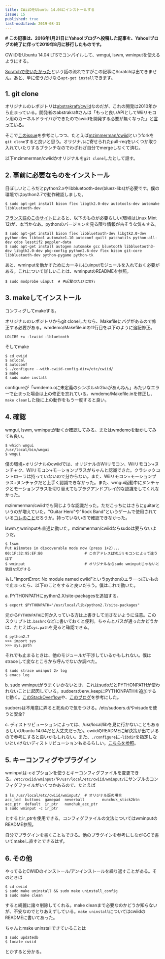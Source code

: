```yaml
---
title: CWiiDをUbuntu 14.04にインストールする
issue: 15
published: true
last-modified: 2019-08-31
---
```


**\# この記事は、2016年1月21日にYahoo!ブログへ投稿した記事を、Yahoo!ブログの終了に伴って2019年8月に移行したものです。**

CWiiDをUbuntu 14.04 LTSでコンパイルして、wmgui, lswm, wminputを使えるようにする。

<!--more-->

[Scratchで使いたかった](/entries/2016/01/20/scratch-wii.html)という話の流れですがこの記事にScratchは出てきません。あと、単に使うだけなら`apt-get install`できます。

## 1. git clone

オリジナルのレポジトリは[abstrakraft/cwiid](https://github.com/abstrakraft/cwiid)なのだが、これの開発は2010年から止まっている。開発者のabstrakraftさんは「もっと良いAPIとしてWiiリモコン用のカーネルドライバができたのでcwiidを開発する必要が無くなった」と[言っている](https://github.com/abstrakraft/cwiid/issues/20#issuecomment-34212643)。

そこで[このissue](https://github.com/abstrakraft/cwiid/issues/20)を参考にしつつ、たとえば[mzimmerman/cwiid](https://github.com/mzimmerman/cwiid)というforkを`git clone`すると良いと思う。オリジナルに寄せられたpull-reqをいくつか取り入れていたりするブランチなのでわざわざ自分でmergeしなくて済む。

以下mzimmerman/cwiidかオリジナルを`git clone`したとして話す。

## 2. 事前に必要なものをインストール

目ぼしいところだとpython2.xやlibbluetooth-dev(bluez-libs)が必要です。僕の環境ではpython2.7で動作確認しました。

```shell-session
$ sudo apt-get install bison flex libgtk2.0-dev autotools-dev automake libbluetooth-dev
```

[フランス語のこのサイト](http://wiki.labomedia.org/index.php/Blender:Wiimote_:_Compilation_de_cwiid_sur_Linux_Mint_12)によると、以下のものが必要らしい(環境はLinux Mint 12)が、本当かなあ。pythonのバージョンを見る限り情報が古そうな気もする。

```shell-session
$ sudo apt-get install bison flex libbluetooth-dev libgtk2.0-dev python-dev libtool automake1.10 autoconf quilt patchutils python-all-dev cdbs lesstif2 poppler-data
$ sudo apt-get install autogen automake gcc bluetooth libbluetooth3-dev libgtk2.0-dev pkg-config python2.6-dev flex bison git-core libbluetooth-dev python-pygame python-tk
```

あと、wminputを動かすためにカーネルにuinputモジュールを入れておく必要がある。これについて詳しいことは、wminputのREADMEを参照。

```shell-session
$ sudo modprobe uinput  # 再起動のたびに実行
```

## 3. makeしてインストール

コンフィグしてmakeする。

オリジナルのレポジトリからgit cloneしたなら、Makefileにバグがあるので修正する必要がある。wmdemo/Makefile.inの11行目を以下のように追記修正。

```shell-session
LDLIBS += -lcwiid -lbluetooth
```

そしてmake

```shell-session
$ cd cwiid
$ aclocal
$ autoconf
$ ./configure --with-cwiid-config-dir=/etc/cwiid/
$ make
$ sudo make install
```

configureが「wmdemo.oに未定義のシンボルstr2baがあんねん」みたいなエラーで止まった場合は上の修正を忘れている。wmdemo/Makefile.inを修正し、`make clean`した後に上の動作をもう一度すると良い。

## 4. 確認

wmgui, lswm, wminputが動くか確認してみる。またはwmdemoを動かしてみても良い。

```shell-session
$ which wmgui
/usr/local/bin/wmgui
$ wmgui
```

僕の環境+オリジナルのcwiidでは、オリジナルのWiiリモコン、Wiiリモコン+ヌンチャク、Wiiリモコン+モーションプラスがちゃんと認識できた。クラシックコントローラは持っていないので分からない。また、Wiiリモコン+モーションプラス+ヌンチャクだと上手く認識できなかった。また、wmgui起動中にヌンチャクとモーションプラスを切り替えてもプラグアンドプレイ的な認識をしてくれなかった。

mzimmerman/cwiidでも同じような認識だった。ただこっちにはさらにguitarというのが増えていた。"Guitar Hero"や"Rock Band"というゲームで使用されている[コレのこと](http://www.amazon.com/Wireless-Guitar-Wii-Games-Color-Nintendo/dp/B004QSY97W)だろうか。持っていないので確認できなかった。

lswmとwminputも普通に動いた。mzimmerman/cwiidならsudoは要らないようだ。

```shell-session
$ lswm
Put Wiimotes in discoverable mode now (press 1+2)...
00:1F:32:95:EF:B0                   # このアドレスはWiiリモコンによって違うはず
$ wminput                           # オリジナルならsudo wminputじゃないと駄目な気がする
```

もし"ImportError: No module named cwiid"というpythonのエラーっぽいもので止まったら、以下のことをすると良いだろう。僕はこれで動いた。

a. PYTHONPATHにpython2.X/site-packagesを追加する。

```shell-session
$ export $PYTHONPATH="/usr/local/lib/python2.7/site-packages"
```

元から`PYTHONPATH`に何か入っている方は上書きして消さないように注意。このスクリプトは`.bashrc`などに書いておくと便利。ちゃんとパスが通ったかどうかは、たとえば`sys.path`を見ると確認できる。

```shell-session
$ python2.7
>>> import sys
>>> sys.path
```

それでも止まるときは、他のモジュールが干渉しているかもしれない。僕はstraceして変なところから呼んでないか調べた。

```shell-session
$ sudo strace wminput 2> log
$ emacs log
```

b. sudo wminputがうまくいかないとき、これはsudoだとPYTHONPATHが使われないことに起因している。sudoersのenv_keepにPYTHONPATHを追加すると動く。[このStackOverflow](http://stackoverflow.com/questions/7969540/pythonpath-not-working-for-sudo-on-gnu-linux-works-for-root)や、[このブログ](https://osxastrotricks.wordpress.com/2012/02/07/problems-with-sudo-python/)を参考にした。

sudoersは不用意に弄ると死ぬので気をつける。/etc/sudoers.d/やvisudoを使うと安全?

c. ディストリビューションによっては、/usr/local/libを見に行かないこともあるらしい(Ubuntu 14.04だと大丈夫だった)。cwiidのREADMEに解決策が出ているので参考にすると良いかもしれない。また、`./configure`に`-libdir`を指定しないといけないディストリビューションもあるらしい。[こちらを参照](http://abstrakraft.org/cwiid/discussion/topic/65)。

## 5. キーコンフィグやプラグイン

wminputは-cオプションを使うとキーコンフィグファイルを変更できる。`/etc/cwiid/wminput/`や`/usr/local/etc/cwiid/wminput/`にサンプルのコンフィグファイルがいくつかあるので、たとえば

```shell-session
$ ls /usr/local/etc/cwiid/wminput/  # オリジナル版の場合
acc_led  buttons  gamepad  neverball        nunchuk_stick2btn
acc_ptr  default  ir_ptr   nunchuk_acc_ptr
$ sudo wminput -c ir_ptr
```

とするとir_ptrを使用できる。コンフィグファイルの文法についてはwminputのREADME参照。

自分でプラグインを書くこともできる。他のプラグインを参考にしながらCで書いてmakeし直すとできるはず。

## 6. その他

やってるとCWiiDのインストール/アンインストールを繰り返すことがある。そのときは

```shell-session
$ cd cwiid
$ sudo make uninstall && sudo make uninstall_config
$ sudo make clean
```

すると綺麗に諸々削除してくれる。make cleanまで必要なのかどうか知らないが、不安なのでとりあえずしている。`make uninstall`についてはcwiidのREADMEに書いてあった。

ちゃんとmake uninstallできていることは

```shell-session
$ sudo updatedb
$ locate cwiid
```

とかすると分かる。
